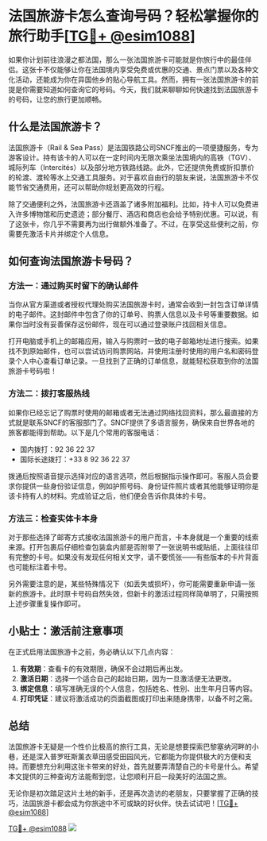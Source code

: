 # 法国旅游卡怎么查询号码？轻松掌握你的旅行助手[[TG💪+ @esim1088](https://t.me/s/esim1088)]

如果你计划前往浪漫之都法国，那么一张法国旅游卡可能就是你旅行中的最佳伴侣。这张卡不仅能够让你在法国境内享受免费或优惠的交通、景点门票以及各种文化活动，还能成为你在异国他乡的贴心导航工具。然而，拥有一张法国旅游卡的前提是你需要知道如何查询它的号码。今天，我们就来聊聊如何快速找到法国旅游卡的号码，让您的旅行更加顺畅。

## 什么是法国旅游卡？

法国旅游卡（Rail & Sea Pass）是法国铁路公司SNCF推出的一项便捷服务，专为游客设计。持有该卡的人可以在一定时间内无限次乘坐法国境内的高铁（TGV）、城际列车（Intercités）以及部分地方铁路线路。此外，它还提供免费或折扣票价的轮渡、渡轮等水上交通工具服务。对于喜欢自由行的朋友来说，法国旅游卡不仅能节省交通费用，还可以帮助你规划更高效的行程。

除了交通便利之外，法国旅游卡还涵盖了诸多附加福利。比如，持卡人可以免费进入许多博物馆和历史遗迹；部分餐厅、酒店和商店也会给予特别优惠。可以说，有了这张卡，你几乎不需要再为出行做额外准备了。不过，在享受这些便利之前，你需要先激活卡片并绑定个人信息。

## 如何查询法国旅游卡号码？

### 方法一：通过购买时留下的确认邮件

当你从官方渠道或者授权代理处购买法国旅游卡时，通常会收到一封包含订单详情的电子邮件。这封邮件中包含了你的订单号、购票人信息以及卡号等重要数据。如果你当时没有妥善保存这份邮件，现在可以通过登录账户找回相关信息。

打开电脑或手机上的邮箱应用，输入与购票时一致的电子邮箱地址进行搜索。如果找不到原始邮件，也可以尝试访问购票网站，并使用注册时使用的用户名和密码登录个人中心查看订单记录。一旦找到了正确的订单信息，就能轻松获取到你的法国旅游卡号码啦！

### 方法二：拨打客服热线

如果你已经忘记了购票时使用的邮箱或者无法通过网络找回资料，那么最直接的方式就是联系SNCF的客服部门了。SNCF提供了多语言服务，确保来自世界各地的旅客都能得到帮助。以下是几个常用的客服电话：

- 国内拨打：92 36 22 37
- 国际长途拨打：+33 8 92 36 22 37

拨通后按照语音提示选择对应的语言选项，然后根据指示操作即可。客服人员会要求你提供一些身份验证信息，例如护照号码、身份证件照片或者其他能够证明你是该卡持有人的材料。完成验证之后，他们便会告诉你具体的卡号。

### 方法三：检查实体卡本身

对于那些选择了邮寄方式接收法国旅游卡的用户而言，卡本身就是一个重要的线索来源。打开包裹后仔细检查包装盒内部是否附带了一张说明书或贴纸，上面往往印有完整的卡号。如果没有发现任何相关文字，请不要慌张——有些版本的卡片背面也可能标注着卡号。

另外需要注意的是，某些特殊情况下（如丢失或损坏），你可能需要重新申请一张新的旅游卡。此时原卡号码自然失效，但新卡的激活过程同样简单明了，只需按照上述步骤重复操作即可。

## 小贴士：激活前注意事项

在正式启用法国旅游卡之前，务必确认以下几点内容：

1. **有效期**：查看卡的有效期限，确保不会过期后再出发。
2. **激活日期**：选择一个适合自己的起始日期，因为一旦激活便无法更改。
3. **绑定信息**：填写准确无误的个人信息，包括姓名、性别、出生年月日等内容。
4. **打印凭证**：建议将激活成功的页面截图或打印出来随身携带，以备不时之需。

## 总结

法国旅游卡无疑是一个性价比极高的旅行工具，无论是想要探索巴黎塞纳河畔的小巷，还是深入普罗旺斯薰衣草田感受田园风光，它都能为你提供极大的方便和支持。而要想充分利用这张卡带来的好处，首先就要弄清楚自己的卡号是什么。希望本文提供的三种查询方法能帮到您，让您顺利开启一段美好的法国之旅。

无论你是初次踏足这片土地的新手，还是再次造访的老朋友，只要掌握了正确的技巧，法国旅游卡都会成为你旅途中不可或缺的好伙伴。快去试试吧！[[TG💪+ @esim1088](https://t.me/s/esim1088)]

[TG💪+ @esim1088](https://t.me/s/esim1088) ![](https://i.postimg.cc/4NQfJmqS/Snipaste-2025-05-13-00-14-12.png)